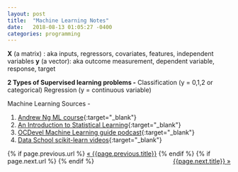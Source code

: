 ```yaml
---
layout: post
title:  "Machine Learning Notes"
date:   2018-08-13 01:05:27 -0400
categories: programming
---
```


**X** (a matrix) : aka inputs, regressors, covariates, features, independent variables
**y** (a vector): aka outcome measurement, dependent variable, response, target

**2 Types of Supervised learning problems -**
Classification (y = 0,1,2 or categorical)
Regression (y = continuous variable)

Machine Learning Sources - 
1. [Andrew Ng ML course](https://www.coursera.org/learn/machine-learning){:target="_blank"}
2. [An Introduction to Statistical Learning](https://lagunita.stanford.edu/courses/HumanitiesSciences/StatLearning/Winter2016/about){:target="_blank"}
3. [OCDevel Machine Learning guide podcast](http://ocdevel.com/mlg){:target="_blank"}
4. [Data School scikit-learn videos](https://www.youtube.com/user/dataschool/videos){:target="_blank"}


<div class="Previous-next">
  {% if page.previous.url %}
    <a class="previous" href="{{page.previous.url}}">&laquo; {{page.previous.title}}</a>
  {% endif %}
  {% if page.next.url %}
    <a class="next" style="float:right" href="{{page.next.url}}">{{page.next.title}} &raquo;</a>
  {% endif %}
</div>